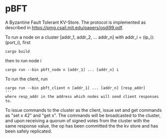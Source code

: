 # pBFT

A Byzantine Fault Tolerant KV-Store. The protocol is implemented as described in https://pmg.csail.mit.edu/papers/osdi99.pdf.

To run a node on a cluster [addr_1, addr_2, ... addr_n] with addr_i = (ip_i):(port_i), first

```
cargo build
```
then to run node i
```
cargo run --bin pbft_node n [addr_1] ... [addr_n] i
```
To run the client, run
```
cargo run --bin pbft_client n [addr_1] ... [addr_n] [resp_addr]
'''
where resp_addr in the address which nodes will send client responses to.
```
To issue commands to the cluster as the client, issue set and get commands as "set x 42" and "get x". The commands will be broadcasted to the cluster, and upon receiving a quorum of signed votes from the cluster with the same response value, the op has been committed the the kv store and has been safely replicated.
